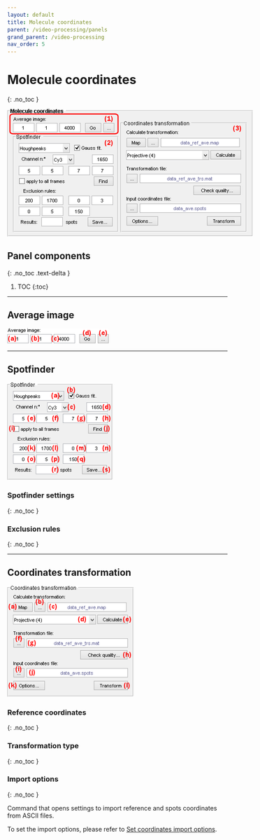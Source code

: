```yaml
---
layout: default
title: Molecule coordinates
parent: /video-processing/panels
grand_parent: /video-processing
nav_order: 5
---
```


# Molecule coordinates
{: .no_toc }

<a href="../../assets/images/gui/VP-panel-molcoord.png"><img src="../../assets/images/gui/VP-panel-molcoord.png" style="max-width: 562px;"/></a>

## Panel components
{: .no_toc .text-delta }

1. TOC
{:toc}

---

## Average image

<a href="../../assets/images/gui/VP-panel-molcoord-aveim.png"><img src="../../assets/images/gui/VP-panel-molcoord-aveim.png" style="max-width: 232px;"/></a>

---

## Spotfinder

<a href="../../assets/images/gui/VP-panel-molcoord-sf.png"><img src="../../assets/images/gui/VP-panel-molcoord-sf.png" style="max-width: 241px;"/></a>

### Spotfinder settings
{: .no_toc }

### Exclusion rules
{: .no_toc }

---

## Coordinates transformation

<a href="../../assets/images/gui/VP-panel-molcoord-transf.png"><img src="../../assets/images/gui/VP-panel-molcoord-transf.png" style="max-width: 289px;"/></a>

### Reference coordinates
{: .no_toc }

### Transformation type
{: .no_toc }

### Import options
{: .no_toc }

Command that opens settings to import reference and spots coordinates from ASCII files.

To set the import options, please refer to 
[Set coordinates import options](../functionalities/set-coordinates-import-options.html).

